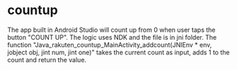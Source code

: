# countup
The app built in Android Studio will count up from 0 when user taps the button "COUNT UP". 
The logic uses NDK and the file is in jni folder. The function "Java_rakuten_countup_MainActivity_addcount(JNIEnv * env, jobject obj, jint num, jint one)" takes the current count as input, adds 1 to the count and return the value.
